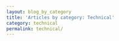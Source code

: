 ```yaml
---
layout: blog_by_category
title: 'Articles by category: Technical'
category: technical
permalink: technical/
---
```

